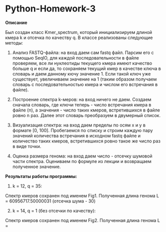 # Python-Homework-3

**Описание**

Был создан класс Kmer_spectrum, который инициализируем длиной кмера k и отсечка по качеству q.
В классе реализованы следующие методы:

1. Анализ FASTQ-файла: на вход даем сам fastq файл.
Парсим его с помощью SeqIO, для каждой последовательности в файле проверяем, все ли нуклеотиды текущего кмера имеют качество больше q и если да, то сохраняем текущий кмер в качестве ключа в словарь и даем данному кючу значение 1. Если такой ключ уже существует, увеличиваем значение на 1 (таким образом получаем словарь с последовательностью кмера и числом его встречания в файле).

2. Построение спектра k-меров: на вход ничего не даем.
Создаем сначала словарь, где ключи теперь - число встречания кмера в файле (n), а значения - число таких кмеров, встретившихся в файле ровно n раз.
Далее этот словарь преобразуем в двумерный список.

3. Визуализация спектра: на вход даем пределы по осям х и у в формате [0, 100].
Пробегаемся по списку и строим каждую пару значений количества встречания в исходном fastq файле и количество таких кмеров, встретившихся ровно такое же число раз в виде точки.

4. Оценка размера генома: на вход даем число - отсечку шумовой части спектра.
Оцениваем по формуле из лекции и возвращаем полученное значение.

**Результаты работы программы:**

1) k = 12, q = 35:

Спектр кмеров сохранен под именем Fig1. 
Полученная длина генома L = 60956717.50000031 (отсечка шума - 30)

2) k = 14, q = 1 (без отсечки по качеству):

Спектр кмеров сохранен под именем Fig2. 
Полученная длина генома L = 
